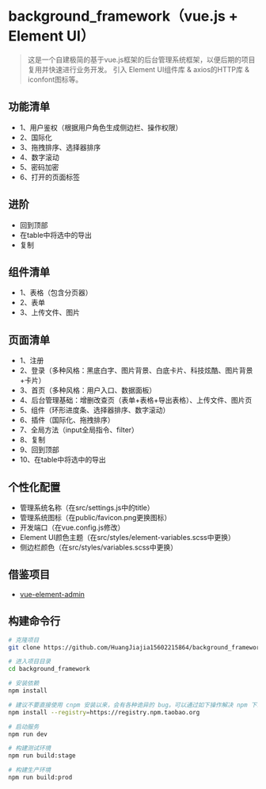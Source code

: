 # background_framework（vue.js + Element UI）

> 这是一个自建极简的基于vue.js框架的后台管理系统框架，以便后期的项目复用并快速进行业务开发。
引入 Element UI组件库 & axios的HTTP库 & iconfont图标等。


## 功能清单
- 1、用户鉴权（根据用户角色生成侧边栏、操作权限）
- 2、国际化
- 3、拖拽排序、选择器排序
- 4、数字滚动
- 5、密码加密
- 6、打开的页面标签


## 进阶
- 回到顶部
- 在table中将选中的导出
- 复制


## 组件清单
- 1、表格（包含分页器）
- 2、表单
- 3、上传文件、图片


## 页面清单
- 1、注册
- 2、登录（多种风格：黑底白字、图片背景、白底卡片、科技炫酷、图片背景+卡片）
- 3、首页（多种风格：用户入口、数据面板）
- 4、后台管理基础：增删改查页（表单+表格+导出表格）、上传文件、图片页
- 5、组件（环形进度条、选择器排序、数字滚动）
- 6、插件（国际化、拖拽排序）
- 7、全局方法（input全局指令、filter）
- 8、复制
- 9、回到顶部
- 10、在table中将选中的导出



## 个性化配置
- 管理系统名称（在src/settings.js中的title）
- 管理系统图标（在public/favicon.png更换图标）
- 开发端口（在vue.config.js修改）
- Element UI颜色主题（在src/styles/element-variables.scss中更换）
- 侧边栏颜色（在src/styles/variables.scss中更换）


## 借鉴项目
- [vue-element-admin](https://github.com/PanJiaChen/vue-element-admin)


## 构建命令行
```bash
# 克隆项目
git clone https://github.com/HuangJiajia15602215864/background_framework

# 进入项目目录
cd background_framework

# 安装依赖
npm install

# 建议不要直接使用 cnpm 安装以来，会有各种诡异的 bug。可以通过如下操作解决 npm 下载速度慢的问题
npm install --registry=https://registry.npm.taobao.org

# 启动服务
npm run dev

# 构建测试环境
npm run build:stage

# 构建生产环境
npm run build:prod
```